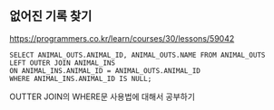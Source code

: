 ## 없어진 기록 찾기

https://programmers.co.kr/learn/courses/30/lessons/59042

```mysql
SELECT ANIMAL_OUTS.ANIMAL_ID, ANIMAL_OUTS.NAME FROM ANIMAL_OUTS
LEFT OUTER JOIN ANIMAL_INS
ON ANIMAL_INS.ANIMAL_ID = ANIMAL_OUTS.ANIMAL_ID
WHERE ANIMAL_INS.ANIMAL_ID IS NULL;
```

OUTTER JOIN의 WHERE문 사용법에 대해서 공부하기